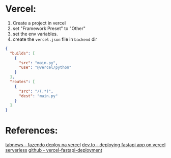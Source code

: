 # Vercel:

1. Create a project in vercel
2. set "Framework Preset" to "Other"
3. set the env variables.
4. create the `vercel.json` file in `backend` dir

```json
{
  "builds": [
    {
      "src": "main.py",
      "use": "@vercel/python"
    }
  ],
  "routes": [
    {
      "src": "/(.*)",
      "dest": "main.py"
    }
  ]
}
```

# References:

[tabnews - fazendo deploy na vercel](https://www.tabnews.com.br/hebertcisco/fazendo-deploy-de-api-pythonfastapi-na-vercel)
[dev.to - deploying fastapi app on vercel serverless](https://dev.to/abdadeel/deploying-fastapi-app-on-vercel-serverless-18b1)
[github - vercel-fastapi-deployment](https://github.com/mabdullahadeel/vercel-fastapi-deployment)